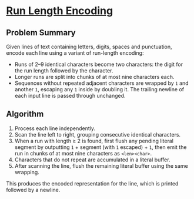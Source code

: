 # [Run Length Encoding](https://www.spoj.com/problems/ENCONDIN/)

## Problem Summary
Given lines of text containing letters, digits, spaces and punctuation, encode each line using a variant of run-length encoding:
- Runs of 2–9 identical characters become two characters: the digit for the run length followed by the character.
- Longer runs are split into chunks of at most nine characters each.
- Sequences without repeated adjacent characters are wrapped by `1` and another `1`, escaping any `1` inside by doubling it.
The trailing newline of each input line is passed through unchanged.

## Algorithm
1. Process each line independently.
2. Scan the line left to right, grouping consecutive identical characters.
3. When a run with length ≥ 2 is found, first flush any pending literal segment by outputting `1` + segment (with `1` escaped) + `1`, then emit the run in chunks of at most nine characters as `<len><char>`.
4. Characters that do not repeat are accumulated in a literal buffer.
5. After scanning the line, flush the remaining literal buffer using the same wrapping.

This produces the encoded representation for the line, which is printed followed by a newline.
